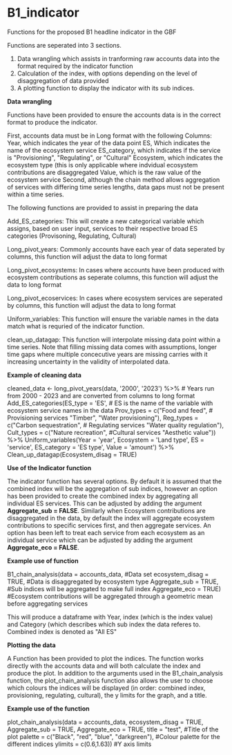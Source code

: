 # B1_indicator
Functions for the proposed B1 headline indicator in the GBF

Functions are seperated into 3 sections.
1. Data wrangling which assists in tranforming raw accounts data into the format required by the indicator function
2. Calculation of the index, with options depending on the level of disaggregation of data provided
3. A plotting function to display the indicator with its sub indices.

**Data wrangling**

Functions have been provided to ensure the accounts data is in the correct format to produce the indicator.

First, accounts data must be in Long format with the following Columns:
  Year, which indicates the year of the data point
  ES, Which indicates the name of the ecosystem service
  ES_category, which indicates if the service is "Provisioning", "Regulating", or "Cultural"
  Ecosystem, which indicates the ecosystem type (this is only applicable where indvidual ecosystem contributions are disaggregated
  Value, which is the raw value of the ecosystem service
Second, although the chain method allows aggregation of services with differing time series lengths, data gaps must not be present within a time series. 

The following functions are provided to assist in preparing the data

Add_ES_categories: This will create a new categorical variable which assigns, based on user input, services to their respective broad ES categories (Provisoning, Regulating, Cultural)

Long_pivot_years: Commonly accounts have each year of data seperated by columns, this function will adjust the data to long format

Long_pivot_ecosystems: In cases where accounts have been produced with ecosystem contributions as seperate columns, this function will adjust the data to long format

Long_pivot_ecoservices: In cases where ecosystem services are seperated by columns, this function will adjust the data to long format

Uniform_variables: This function will ensure the variable names in the data match what is requried of the indicator function.

clean_up_datagap: This function will interpolate missing data point within a time series. Note that filling missing data comes with assumptions, longer time gaps where multiple concecutive years are missing carries with it increasing uncertainty in the validity of interpolated data.

**Example of cleaning data**

cleaned_data <- long_pivot_years(data, '2000', '2023') %>% # Years run from 2000 - 2023 and are converted from columns to long format
                Add_ES_categories(ES_type = 'ES', # ES is the name of the variable with ecosystem service names in the data
                Prov_types = c("Food and feed",   # Provisioning services
                               "Timber",
                               "Water provisioning"),
                Reg_types  = c("Carbon sequestration", # Regulating services
                               "Water quality regulation"),
                Cult_types = c("Nature recreation", #Cultural services
                               "Aesthetic value")) %>%
                Uniform_variables(Year = 'year',
                                  Ecosystem = 'Land type',
                                  ES = 'service',
                                  ES_category = 'ES type',
                                  Value = 'amount') %>%
                Clean_up_datagap(Ecosystem_disag = TRUE)

**Use of the Indicator function**

The indicator function has several options. By default it is assumed that the combined index will be the aggregation of sub indices, however an option has been provided to create the combined index by aggregating all individual ES services. This can be adjusted by adding the argument **Aggregate_sub = FALSE**. Similarly when Ecosystem contributions are disaggregated in the data, by default the index will aggregate ecosystem contributions to specific services first, and then aggregate services. An option has been left to treat each service from each ecosystem as an individual service which can be adjusted by adding the argument **Aggregate_eco = FALSE**.

**Example use of function**

B1_chain_analysis(data = accounts_data, #Data set
                  ecosystem_disag = TRUE, #Data is disaggregated by ecosystem type
                  Aggregate_sub = TRUE, #Sub indices will be aggregated to make full index
                  Aggregate_eco = TRUE) #Ecosystem contributions will be aggregated through a geometric mean before aggregating services

This will produce a dataframe with Year, index (which is the index value) and Category (which describes which sub index the data referes to. Combined index is denoted as "All ES"

**Plotting the data**

A Function has been provided to plot the indices. The function works directly with the accounts data and will both calculate the index and produce the plot. In addition to the arguments used in the B1_chain_analysis function, the plot_chain_analysis function also allows the user to choose which colours the indices will be displayed (in order: combined index, provisioning, regulating, cultural), the y limits for the graph, and a title.

**Example use of the function**

plot_chain_analysis(data = accounts_data,
                    ecosystem_disag = TRUE,
                    Aggregate_sub = TRUE,
                    Aggregate_eco = TRUE,
                    title = "test", #Title of the plot
                    palette = c("Black", "red", "blue", "darkgreen"), #Colour palette for the different indices
                    ylimits = c(0.6,1.63)) #Y axis limits

